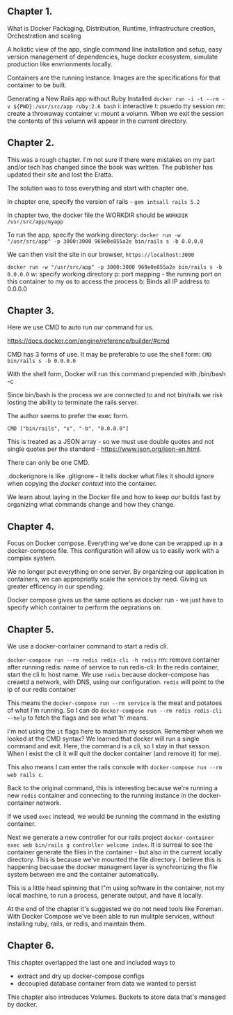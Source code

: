 ## Chapter 1.

  What is Docker
    Packaging, Distribution, Runtime, Infrastructure creation, Orchestration and scaling

  A holistic view of the app, single command line installation and setup, easy version management of dependencies, huge docker ecosystem, simulate production like envrionments locally.

Containers are the running instance. Images are the specifications for that container to be built.

Generating a New Rails app without Ruby Installed
  `docker run -i -t --rm -v ${PWD}:/usr/src/app ruby:2.6 bash`
  i: interactive
  t: psuedo tty session
  rm: create a throwaway container
  v: mount a volumn. When we exit the session the contents of this volumn will appear in the current directory.

## Chapter 2.

This was a rough chapter. I'm not sure if there were mistakes on my part and/or tech has changed since the book was written. The publisher has updated their site and lost the Eratta.

The solution was to toss everything and start with chapter one.

In chapter one, specify the version of rails - `gem intsall rails 5.2`

In chapter two, the docker file the WORKDIR should be `WORKDIR /usr/src/app/myapp`

To run the app, specify the working directory: `docker run -w "/usr/src/app" -p 3000:3000 969e0e855a2e bin/rails s -b 0.0.0.0`

We can then visit the site in our browser, `https://localhost:3000`


  `docker run -w "/usr/src/app" -p 3000:3000 969e0e855a2e bin/rails s -b 0.0.0.0`
  w: specify working directory
  p: port mapping - the running port on this container to my os to access the process
  b: Binds all IP address to 0.0.0.0


## Chapter 3.

Here we use CMD to auto run our command for us.

https://docs.docker.com/engine/reference/builder/#cmd

CMD has 3 forms of use. It may be preferable to use the shell form:
`CMD bin/rails s -b 0.0.0.0`

With the shell form, Docker will run this command prepended with /bin/bash -c

Since bin/bash is the process we are connected to and not bin/rails we risk losting the ability to terminate the rails server.

The author seems to prefer the exec form.

`CMD ["bin/rails", "s", "-b", "0.0.0.0"]`

This is treated as a JSON array - so we must use double quotes and not single quotes per the standard - https://www.json.org/json-en.html.

There can only be one CMD.

.dockerignore is like .gitignore - it tells docker what files it should ignore when copying the _docker context_ into the container.

We learn about laying in the Docker file and how to keep our builds fast by organizing what commands change and how they change.

## Chapter 4.

Focus on Docker compose. Everything we've done can be wrapped up in a docker-compose file. This configuration will allow us to easily work with a complex system.

We no longer put everything on one server. By organizing our application in containers, we can appropriatly scale the services by need. Giving us greater efficency in our spending.

Docker compose gives us the same options as docker run - we just have to specify which container to perform the oeprations on.

## Chapter 5.

We use a docker-container command to start a redis cli.

`docker-compose run --rm redis redis-cli -h redis`
  rm: remove container after running
  redis: name of service to run
  redis-cli: In the redis container, start the cli
  h: host name. We use `redis` because docker-compose has creaetd a network, with DNS, using our configuration.
       `redis` will point to the ip of our redis container

This means the `docker-compose run --rm service` is the meat and potatoes of what I'm running. So I can do `docker-compose run --rm redis redis-cli --help` to fetch the flags and see what 'h' means.

I'm not using the `it` flags here to maintain my session. Remember when we looked at the CMD syntax? We learned that docker will run a single command and exit. Here, the command is a cli, so I stay in that sesson. When I exist the cli it will quit the docker container (and remove it) for me).

This also means I can enter the rails console with `docker-compose run --rm web rails c`.

Back to the original command, this is interesting because we're running a new `redis` container and connecting to the running instance in the docker-container network.

If we used `exec` instead, we would be running the command in the existing container.

Next we generate a new controller for our rails project `docker-container exec web bin/rails g controller welcome index`. It is surreal to see the container generate the files in the container - but also in the current locally directory. This is because we've mounted the file directory. I believe this is happening becuase the docker managment layer is synchronizing the file system between me and the container automatically.

This is a little head spinning that I"m using software in the container, not my local machine, to run a process, generate output, and have it locally.

At the end of the chapter it's suggested we do not need tools like Foreman. With Docker Compose we've been able to run mulitple services, without installing ruby, rails, or redis, and maintain them.

## Chapter 6.

This chapter overlapped the last one and included ways to
* extract and dry up docker-compose configs
* decoupled database container from data we wanted to persist

This chapter also introduces Volumes. Buckets to store data that's managed by docker.
